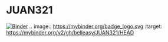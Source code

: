 # JUAN321
[![Binder](https://mybinder.org/badge_logo.svg)](https://mybinder.org/v2/gh/belleasy/JUAN321/HEAD)
.. image:: https://mybinder.org/badge_logo.svg
 :target: https://mybinder.org/v2/gh/belleasy/JUAN321/HEAD
